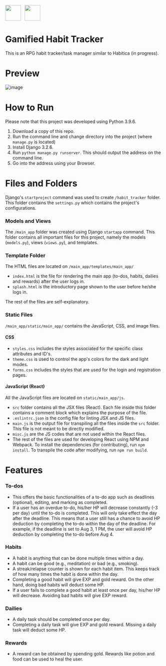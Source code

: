 ---
---
<img src="https://static.djangoproject.com/img/logos/django-logo-negative.svg" height="50px">&nbsp;&nbsp; <img src="https://www.seekpng.com/png/detail/80-803597_io-is-compatible-with-all-javascript-frameworks-and.png" height="50px">

# Gamified Habit Tracker
This is an RPG habit tracker/task manager similar to Habitica (in progress).


# Preview
![image](https://user-images.githubusercontent.com/76241888/133603462-fe58c29e-3649-4d3b-88c4-49ec3ec59333.png)


# How to Run
Please note that this project was developed using Python 3.9.6.
1. Download a copy of this repo.
3. Run the command line and change directory into the project (where `manage.py` is located)
3. Install Django 3.2.6.
4. Run `python manage.py runserver`. This should output the address on the command line.
5. Go into the address using your Browser.

# Files and Folders

Django's `startproject` command was used to create `/habit_tracker` folder. This folder contains the `settings.py` which contains the project's configurations.

### Models and Views

The `/main_app` folder was created using Django `startapp` command. This folder contains all important files for this project, namely the models (`models.py`), views (`views.py`), and templates.

### Template Folder

The HTML files are located on `/main_app/templates/main_app/`

- `index.html` is the file for rendering the main app (to-dos, habits, dailies and rewards) after the user logs in.
- `splash.html` is the introductory page shown to the user before he/she logs in.

The rest of the files are self-explanatory.

### Static Files

`/main_app/static/main_app/` contains the JavaScript, CSS, and image files.

#### CSS

- `styles.css` includes the styles associated for the specific class attributes and ID's.
- `theme.css` is used to control the app's colors for the dark and light modes.
- `forms.css` includes the styles that are used for the login and registration pages.

#### JavaScript (React)

All the JavaScript files are located on `static/main_app/js`.

- `src` folder contains all the JSX files (React). Each file inside this folder contains a comment block which explains the purpose of the file.
- `.eslintrc.json` is the config file for linting JSX and JS files.
- `main.js` is the output file for transpiling all the files inside the `src` folder. This file is not meant to be directly modified.
- `misc.js` are the JS codes that are not used within the React files.
- The rest of the files are used for developing React using NPM and Webpack. To install the dependencies (for contributing), run `npm install`. To transpile the code after modifying, run `npm run build`.

# Features

### To-dos

- This offers the basic functionalities of a to-do app such as deadlines (optional), editing, and marking as completed.
- If a user has an overdue to-do, his/her HP will decrease constantly (-3 per day) until the to-do is completed. This will only take effect the day after the deadline. This means that a user still has a chance to avoid HP deduction by completing the to-do within the day of the deadline. For example, if the deadline is set to Aug 3, 1 PM, the user will avoid HP deduction by completing the to-do before Aug 4.

### Habits

- A habit is anything that can be done multiple times within a day.
- A habit can be good (e.g., meditation) or bad (e.g., smoking).
- A streak/relapse counter is shown for each habit item. This keeps track of how many times the habit is done within the day.
- Completing a good habit will give EXP and gold reward. On the other hand, doing bad habits will deduct some HP.
- If a user fails to complete a good habit at least once per day, his/her HP will decrease. Avoiding bad habits will give EXP reward.

### Dailies

- A daily task should be completed once per day.
- Completing a daily task will give EXP and gold reward. Missing a daily task will deduct some HP.

### Rewards

- A reward can be obtained by spending gold. Rewards like potion and food can be used to heal the user.

